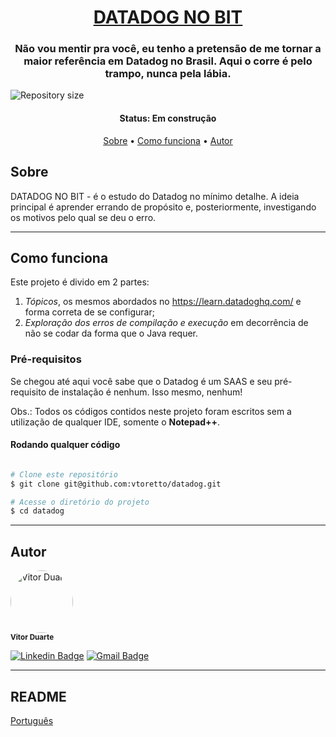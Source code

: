 <h1 align="center">
<a href="#"> DATADOG NO BIT </a>
</h1>

<h3 align="center">
    Não vou mentir pra você, eu tenho a pretensão de me tornar a maior referência em Datadog no Brasil. Aqui o corre é pelo trampo, nunca pela lábia.
</h3>

<img alt="Repository size" src="https://img.shields.io/github/repo-size/vtoretto/datadog" align="center">



<h4 align="center"> 
	 Status: Em construção
</h4>

<p align="center">
 <a href="#Sobre">Sobre</a> •
 <a href="#Como-funciona">Como funciona</a> • 
 <a href="#Autor">Autor</a>
</p>


## Sobre

DATADOG NO BIT - é o estudo do Datadog no mínimo detalhe. A ideia principal é aprender errando de propósito e, posteriormente, investigando os motivos pelo qual se deu o erro. 

---

## Como funciona

Este projeto é divido em 2 partes:
1. *Tópicos*, os mesmos abordados no https://learn.datadoghq.com/ e forma correta de se configurar;
2. *Exploração dos erros de compilação e execução* em decorrência de não se codar da forma que o Java requer.

### Pré-requisitos
Se chegou até aqui você sabe que o Datadog é um SAAS e seu pré-requisito de instalação é nenhum. Isso mesmo, nenhum!

Obs.: Todos os códigos contidos neste projeto foram escritos sem a utilização de qualquer IDE, somente o **Notepad++**.

#### Rodando qualquer código

```bash

# Clone este repositório
$ git clone git@github.com:vtoretto/datadog.git

# Acesse o diretório do projeto
$ cd datadog

```

---

## Autor

 <img style="border-radius: 50%;" src="https://avatars.githubusercontent.com/vtoretto" width="100px;" alt="Vitor Duarte"/>
 <br />
 <sub><b>Vitor Duarte</b></sub></a>

[![Linkedin Badge](https://img.shields.io/badge/-Vitor-blue?style=flat-square&logo=Linkedin&logoColor=white&link=https://www.linkedin.com/in/vitorduart/)](https://www.linkedin.com/in/vitorduart/) 
[![Gmail Badge](https://img.shields.io/badge/-duartevoliveira@gmail.com-c14438?style=flat-square&logo=Gmail&logoColor=white&link=mailto:duartevoliveira@gmail.com)](mailto:duartevoliveira@gmail.com)

---

## README

[Português](./README.md)
